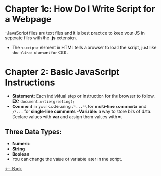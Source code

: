 # Chapter 1c: How Do I Write Script for a Webpage
-JavaScript files are text files and it is best practice to keep your JS in seperate files with the **.js** extension.
- The `<script>` element in HTML tells a browser to load the script, just like the `<link>` element for CSS.

# Chapter 2: Basic JavaScript Instructions
- **Statement:** Each individual step or instruction for the browser to follow. **EX:** `document.wrtie(greeting);`
- **Comment** in your code using `/*...*\` for **multi-line comments** and `//...` for **single-line comments**
-**Variable:** a way to store bits of data.
Declare values with **var** and assign them values with **=**. 
## Three Data Types:
- **Numeric**
- **String**
- **Boolean**
- You can change the value of variable later in the script.

[<-- Back](README.md)